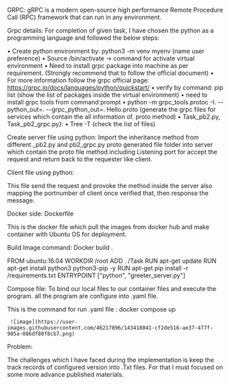 

GRPC: gRPC is a modern open-source high performance Remote Procedure Call (RPC) framework that can run in any environment. 


Grpc details: For completion of given task, I have chosen the python as a programming language and followed the below steps:

•	 Create python environment by: python3 -m venv myenv (name user preference)
•	Source /bin/activate -> command for activate virtual environment
•	Need to install grpc package into machine as per requirement. (Strongly recommend that to follow the official document)
•	For more information follow the grpc official page: https://grpc.io/docs/languages/python/quickstart/
•	verify by command: pip list (show the list of packages inside the virtual environment)
•	need to install grpc tools from command prompt
•	python -m grpc_tools.protoc -I. --python_out=. --grpc_python_out=. Hello.proto (generate the grpc files for services which contain the all information of. proto method)
•	Task_pb2.py, Task_pb2_grpc.py}:
•	Tree -T (check the list of files)



Create server file using python:
Import the inheritance method from different _pb2.py and pb2_grpc.py proto generated file folder into server which contain the proto file method including Listening port for accept the request and return back to the requester like client.

Client file using python:

This file send the request and provoke the method inside the server also mapping the portnumber of client once verified that, then response the message.





Docker side: Dockerfile

This is the docker file which pull the images from docker hub and make container with Ubuntu OS for deployment.

Build Image command: Docker build .

FROM ubuntu:16.04
WORKDIR /root
ADD . /Task
RUN apt-get update
RUN apt-get install python3 python3-pip -y 
RUN apt-get pip install -r /requirements.txt
ENTRYPOINT ["python", "greeter_server.py"]



Compose file: To bind our local files to our container files and execute the program. all the program are configure into .yaml file.

This is the command for run .yaml file : docker compose up

     ![image](https://user-images.githubusercontent.com/46217896/143418041-cf2de516-ae37-477f-905a-086df80f8cb7.png)
 
Problem: 

The challenges which I have faced during the implementation is keep the track records of configured version into .Txt files. For that I must focused on some more advance published materials.
